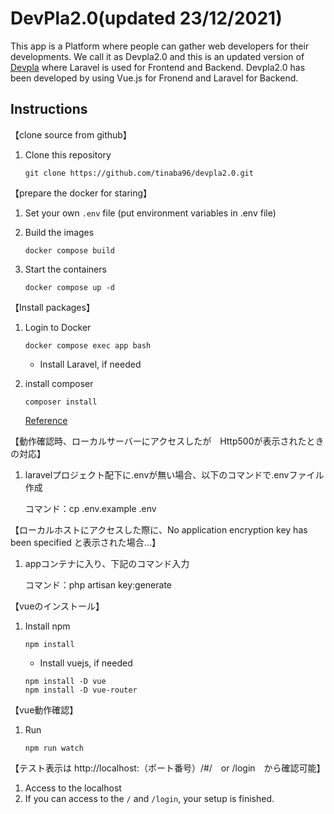 # DevPla2.0(updated 23/12/2021)

This app is a Platform where people can gather web developers for their developments.
We call it as Devpla2.0 and this is an updated version of [Devpla](https://github.com/tinaba96/DevPla/tree/devpla) where Laravel is used for Frontend and Backend.
Devpla2.0 has been developed by using Vue.js for Fronend and Laravel for Backend.

## Instructions

【clone source from github】
1. Clone this repository
    ```
    git clone https://github.com/tinaba96/devpla2.0.git
    ```


【prepare the docker for staring】
1. Set your own `.env` file (put environment variables in .env file)

1. Build the images
    ```
    docker compose build
    ```

1. Start the containers
    ```
    docker compose up -d
    ```

【Install packages】
1. Login to Docker
    ```
    docker compose exec app bash
    ```

    - Install Laravel, if needed

1. install composer
    
    ```
    composer install
    ```
    [Reference](http://vdeep.net/laravel-git-clone)

【動作確認時、ローカルサーバーにアクセスしたが　Http500が表示されたときの対応】
1. laravelプロジェクト配下に.envが無い場合、以下のコマンドで.envファイル作成
    
    コマンド：cp .env.example .env


【ローカルホストにアクセスした際に、No application encryption key has been specified と表示された場合...】
1. appコンテナに入り、下記のコマンド入力

    コマンド：php artisan key:generate


【vueのインストール】
1. Install npm
    ```
    npm install
    ```

    - Install vuejs, if needed
    ```
    npm install -D vue
    npm install -D vue-router
    ```

【vue動作確認】
1. Run
    ```
    npm run watch
    ```
【テスト表示は http://localhost:（ポート番号）/#/　or /login　から確認可能】
1. Access to the localhost
1. If you can access to the `/` and `/login`, your setup is finished.


